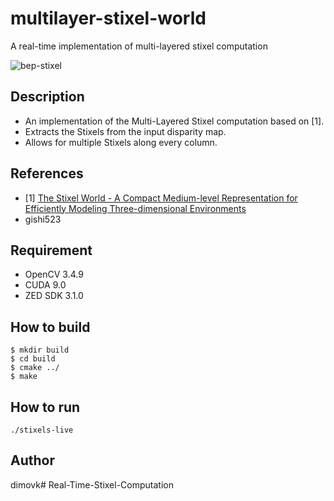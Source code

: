 # multilayer-stixel-world
A real-time implementation of multi-layered stixel computation

![bep-stixel](https://github.com/dimovk/Real-Time-Stixel-Computation/tree/master/Example%20Output/stixels2.png)

## Description
- An implementation of the Multi-Layered Stixel computation based on [1].
- Extracts the Stixels from the input disparity map.
- Allows for multiple Stixels along every column.

## References
- [1] [The Stixel World - A Compact Medium-level Representation for Efficiently Modeling Three-dimensional Environments](https://www.mydlt.de/david/page/publications.html)
- gishi523

## Requirement
- OpenCV 3.4.9
- CUDA 9.0
- ZED SDK 3.1.0

## How to build
```
$ mkdir build
$ cd build
$ cmake ../
$ make
```

## How to run
```
./stixels-live
```
  
## Author
dimovk# Real-Time-Stixel-Computation
